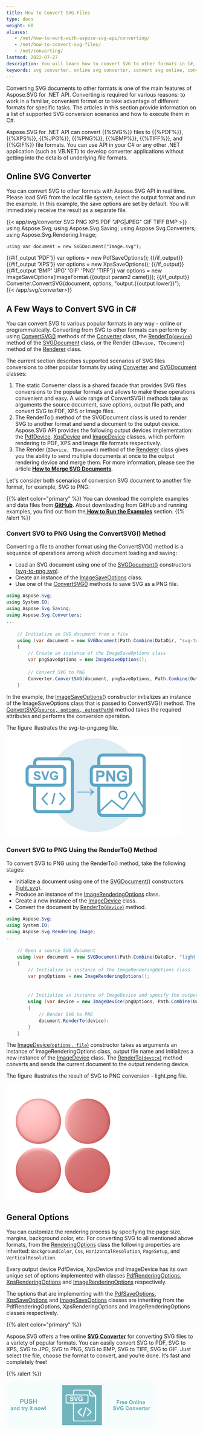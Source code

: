 ```yaml
---
title: How to Convert SVG Files
type: docs
weight: 60
aliases: 
   - /net/how-to-work-with-aspose-svg-api/converting/
   - /net/how-to-convert-svg-files/
   - /net/converting/
lastmod: 2022-07-27
description: You will learn how to convert SVG to other formats in C#, find C# code examples and try an online converter SVG. 
keywords: svg converter, online svg converter, convert svg online, convert svg, convert svg to pdf, convert svg to png, svg to pdf, svg to png, svg to bmp, svg to jpg, svg to tiff, svg to gif, svg to xps
---
```

<link href="./../../style.css" rel="stylesheet" type="text/css" />

Converting SVG documents to other formats is one of the main features of Aspose.SVG for .NET API. Converting is required for various reasons: to work in a familiar, convenient format or to take advantage of different formats for specific tasks. The articles in this section provide information on a list of supported SVG conversion scenarios and how to execute them in C#. 

Aspose.SVG for .NET API can convert {{%SVG%}} files to {{%PDF%}}, {{%XPS%}}, {{%JPG%}}, {{%PNG%}}, {{%BMP%}}, {{%TIFF%}}, and {{%GIF%}} file formats. You can use API in your C# or any other .NET application (such as VB.NET) to develop converter applications without getting into the details of underlying file formats.  

## **Online SVG Converter**

You can convert SVG to other formats  with Aspose.SVG API in real time. Please load SVG from the local file system, select the output format and run the example.  In this example, the save options are set by default. You will immediately receive the result as a separate  file.

{{< app/svg/converter SVG PNG XPS  PDF "JPG|JPEG" GIF TIFF BMP >}}
using Aspose.Svg;
using Aspose.Svg.Saving;
using Aspose.Svg.Converters;
using Aspose.Svg.Rendering.Image;

    using var document = new SVGDocument("image.svg");
{{#if_output 'PDF'}}
    var options = new PdfSaveOptions();
{{/if_output}}
{{#if_output 'XPS'}}
    var options = new XpsSaveOptions();
{{/if_output}}
{{#if_output 'BMP' 'JPG' 'GIF' 'PNG' 'TIFF'}}
    var options = new ImageSaveOptions(ImageFormat.{{output param2 camel}});
{{/if_output}}
    Converter.ConvertSVG(document, options, "output.{{output lower}}");   
{{< /app/svg/converter>}} 

## **A Few Ways to Convert SVG in C#**

You can convert SVG to various popular formats in any way - online or programmatically. Converting from SVG  to other formats can perform by using [ConvertSVG()](https://reference.aspose.com/svg/net/aspose.svg.converters/converter/) methods of the [Converter](https://reference.aspose.com/svg/net/aspose.svg.converters/converter/) class,  the [RenderTo(`device`)](https://reference.aspose.com/svg/net/aspose.svg/svgdocument/renderto/)  method of the [SVGDocument](https://reference.aspose.com/svg/net/aspose.svg/svgdocument/) class, or the Render (`IDevice, TDocument`) method of the [Renderer](https://reference.aspose.com/svg/net/aspose.svg.rendering/renderer/) class.

The current section describes supported scenarios of SVG files conversions to other popular formats by using  [Converter](https://reference.aspose.com/svg/net/aspose.svg.converters/converter/) and [SVGDocument](https://reference.aspose.com/svg/net/aspose.svg/svgdocument/) classes:

1. The static Converter class is a shared facade that provides SVG files conversions to the popular formats and allows to make these operations convenient and easy. A wide range of ConvertSVG() methods take as arguments the source document, save options, output file path, and convert SVG to PDF, XPS or Image files.
2. The RenderTo() method of the SVGDocument class is used to render SVG to another format and send a document to the output device. Aspose.SVG API provides the following output devices implementation:  the [PdfDevice](https://reference.aspose.com/svg/net/aspose.svg.rendering.pdf/pdfdevice/), [XpsDevice](https://reference.aspose.com/svg/net/aspose.svg.rendering.xps/xpsdevice/) and  [ImageDevice](https://reference.aspose.com/svg/net/aspose.svg.rendering.image/imagedevice/) classes, which perform rendering to PDF, XPS and Image file formats respectively. 
3. The Render (`IDevice, TDocument`) method of the [Renderer](https://reference.aspose.com/svg/net/aspose.svg.rendering/renderer/) class gives you the ability to send multiple documents at once to the output rendering device and merge them. For more information, please see the article [**How to Merge SVG Documents**](http://docs.aspose.com/svg/net/how-to-work-with-aspose-svg-api/how-to-merge-svg-documents/).

Let's consider both scenarios of conversion SVG document to another file format, for example, SVG to PNG:

{{% alert color="primary" %}} 
You can download the complete examples and data files from **[GitHub](https://github.com/aspose-svg/Aspose.SVG-Documentation)**. About downloading from GitHub and running examples, you find out from the[ **How to Run the Examples**](http://docs.aspose.com/svg/net/how-to-run-the-tests) section.
{{% /alert %}}  

### **Convert SVG to PNG Using the ConvertSVG() Method**
Converting a file to another format using the ConvertSVG() method is a sequence of operations among which document loading and saving:

 - Load an SVG document using one of the [SVGDocument()](https://reference.aspose.com/svg/net/aspose.svg/svgdocument/svgdocument/) constructors ([svg-to-png.svg](http://docs.aspose.com/svg/net/how-to-work-with-aspose-svg-api/converting/svg-to-png.svg)).
 - Create an instance of the [ImageSaveOptions](https://reference.aspose.com/svg/net/aspose.svg.saving/imagesaveoptions/) class.
 - Use one of the [ConvertSVG()](https://reference.aspose.com/svg/net/aspose.svg.converters/converter/) methods to save SVG as a PNG file.

```c#
using Aspose.Svg;
using System.IO;
using Aspose.Svg.Saving;
using Aspose.Svg.Converters;
...
    
    // Initialize an SVG document from a file
    using (var document = new SVGDocument(Path.Combine(DataDir, "svg-to-png.svg")))
    {
        // Create an instance of the ImageSaveOptions class
    	var pngSaveOptions = new ImageSaveOptions();    

        // Convert SVG to PNG
    	Converter.ConvertSVG(document, pngSaveOptions, Path.Combine(OutputDir, "svg-to-png.png"));
    }
```

In the example, the [ImageSaveOptions()](https://reference.aspose.com/svg/net/aspose.svg.saving/imagesaveoptions/imagesaveoptions/) constructor initializes an instance of the ImageSaveOptions  class that is passed to ConvertSVG() method. The [ConvertSVG(`source, options, outputPath`)](https://reference.aspose.com/svg/net/aspose.svg.converters/converter/convertsvg/) method takes the required attributes and performs the conversion operation.

The figure illustrates the svg-to-png.png file.

![svg-to-png.svg file rendered to PNG](svg-to-png.png#center)

### **Convert SVG to PNG Using the RenderTo() Method**

To convert SVG to PNG using the RenderTo() method, take the following stages:

 - Initialize a document using one of the  [SVGDocument()](https://reference.aspose.com/svg/net/aspose.svg/svgdocument/svgdocument/) constructors ([light.svg](http://docs.aspose.com/svg/net/how-to-work-with-aspose-svg-api/converting/light.svg)).
 - Produce an instance of the [ImageRenderingOptions](https://reference.aspose.com/svg/net/aspose.svg.rendering.image/imagerenderingoptions/) class.
 - Create a new instance of the [ImageDevice](https://reference.aspose.com/svg/net/aspose.svg.rendering.image/imagedevice/) class. 
 - Convert the document by [RenderTo(`device`)](https://reference.aspose.com/svg/net/aspose.svg/svgdocument/renderto/) method. 

```c#
using Aspose.Svg;
using System.IO;
using Aspose.Svg.Rendering.Image;
...
	
	// Open a source SVG document 
	using (var document = new SVGDocument(Path.Combine(DataDir, "light.svg")))
	{
	    // Initialize an instance of the ImageRenderingOptions class 
		var pngOptions = new ImageRenderingOptions();
	    	    

		// Initialize an instance of ImageDevice and specify the output file to render
	    using (var device = new ImageDevice(pngOptions, Path.Combine(OutputDir, "light_out.png")))
	    {
	        // Render SVG to PNG
			document.RenderTo(device);
		}
	}
```

The [ImageDevice(`options, file`)](https://reference.aspose.com/svg/net/aspose.svg.rendering.image/imagedevice/imagedevice/) constructor takes as arguments an instance of ImageRenderingOptions class, output file name and initializes a new instance of the  [ImageDevice](https://reference.aspose.com/svg/net/aspose.svg.rendering.image/imagedevice/) class. The [RenderTo(`device`)](https://reference.aspose.com/svg/net/aspose.svg/svgdocument/renderto/)  method converts and sends the current document to the output rendering device. 

The figure illustrates the result of SVG to PNG conversion - light.png file.

![light.svg file rendered to PNG using RenderTo() method ](light.png#center)



## **General Options**

You can customize the rendering process by specifying the page size, margins, background color, etc.  For converting SVG to all mentioned above formats, from the [RenderingOptions](https://reference.aspose.com/svg/net/aspose.svg.rendering/renderingoptions/) class the following properties are inherited: `BackgroundColor`, `Css`, `HorizontalResolution`, `PageSetup`, and `VerticalResolution`.

Every output device PdfDevice, XpsDevice and ImageDevice has its own unique set of options implemented with classes [PdfRenderingOptions](https://reference.aspose.com/svg/net/aspose.svg.rendering.pdf/pdfrenderingoptions/), [XpsRenderingOptions](https://reference.aspose.com/svg/net/aspose.svg.rendering.xps/xpsrenderingoptions/) and [ImageRenderingOptions](https://reference.aspose.com/svg/net/aspose.svg.rendering.image/imagerenderingoptions/) respectively.

The options that are implementing with the [PdfSaveOptions](https://reference.aspose.com/svg/net/aspose.svg.saving/pdfsaveoptions/), [XpsSaveOptions](https://reference.aspose.com/svg/net/aspose.svg.saving/xpssaveoptions/) and [ImageSaveOptions](https://reference.aspose.com/svg/net/aspose.svg.saving/imagesaveoptions/) classes are inheriting from the PdfRenderingOptions, XpsRenderingOptions and ImageRenderingOptions classes respectively.

{{% alert color="primary" %}} 

Aspose.SVG offers a free online [**SVG Converter**](https://products.aspose.app/svg/conversion) for converting SVG files to a variety of popular formats. You can easily convert SVG to PDF, SVG to XPS, SVG to JPG, SVG to PNG, SVG to BMP, SVG to TIFF, SVG to GIF. Just select the file, choose the format to convert, and you’re done. It’s fast and completely free!

{{% /alert %}} 

<a href="https://products.aspose.app/svg/conversion" target="_blank">![Text "Banner SVG Converter"](./../svg-converter.png#center)</a>
